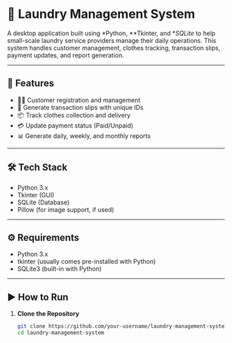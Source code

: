 # 🧺 Laundry Management System

A desktop application built using *Python, **Tkinter, and **SQLite* to help small-scale laundry service providers manage their daily operations. This system handles customer management, clothes tracking, transaction slips, payment updates, and report generation.

---

## 🚀 Features

- 🧑‍💼 Customer registration and management
- 🧾 Generate transaction slips with unique IDs
- 📦 Track clothes collection and delivery
- 💳 Update payment status (Paid/Unpaid)
- 📊 Generate daily, weekly, and monthly reports

---

## 🛠 Tech Stack

- Python 3.x
- Tkinter (GUI)
- SQLite (Database)
- Pillow (for image support, if used)

---
        
## ⚙️ Requirements

- Python 3.x
- tkinter (usually comes pre-installed with Python)
- SQLite3 (built-in with Python)

---

## ▶️ How to Run

1. **Clone the Repository**
   ```bash
   git clone https://github.com/your-username/laundry-management-system.git
   cd laundry-management-system

